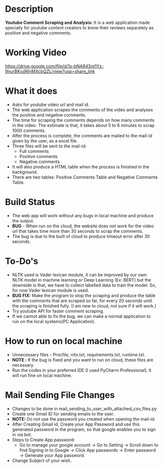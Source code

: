 # Description
**Youtube Comment Scraping and Analysis:**  It is a web application made specially for youtube content creators to know their reviews separately as positive and negative comments.

# Working Video
https://drive.google.com/file/d/1x-bNAR4Snt1Yz-9nurBKiu96nMXcbQZL/view?usp=share_link

# What it does
- Asks for youtube video url and mail id.
- The web application scrapes the comments of the video and analyses the positive and negative comments.
- The time for scraping the comments depends on how many comments in the video. The estimate is that, it takes about 5 to 6 minutes to scrap 1000 comments.
- After the process is complete, the comments are mailed to the mail-id given by the user, as a excel file.
- Three files will be sent to the mail-id:
  - Full comments
  - Positive comments
  - Negative comments
- It will also produce a HTML table when the process is finished in the background.
- There are two tables: Positive Comments Table and Negative Comments Table.

# Build Status
- The web app will work without any bugs in local machine and produce the output.
- **BUG** - When run on the cloud, the website does not work for the video url that takes time more than 30 seconds to scrap the comments.
- The bug is due to the built of cloud to produce timeout error after 30 seconds.

# To-Do's
- NLTK used is Vader lexican module, it can be improved by our own NLTK model in machine learning or Deep Learning (Ex: BERT) but the downside is that, we have to collect labelled data to train the model. So, for now Vader lexican module is used.
- **BUG FIX:** Make the program to stop the scraping and produce the table with the comments that are scraped so far, for every 20 seconds until the scraping is finished fully. (I am new to cloud, not sure if it will work.)
- Try youtube API for faster comment scraping.
- If we cannot able to fix the bug, we can make a normal application to run on the local systems(PC Application).

# How to run on local machine
- Unnecessary files – Procfile, nltx.txt, requirements.txt, runtime.txt.
- **NOTE :** If the bug is fixed and you want to run on cloud, these files are necessary.
- Run the codes in your preferred IDE [I used PyCharm Professional]. It will run fine on local machine.

# Mail Sending File Changes
- Changes to be done in mail_sending_to_user_with_attached_csv_files.py
- Create one Gmail ID for sending emails to the user.
- **NOTE:** Do not use the password you created when opening the mail-id.
- After Creating Gmail id, Create your App Password and use this generated password in the program, so that google enables you to sign in via bot.
- Steps to Create App password:
  - Go to manage your google account -> Go to Setting -> Scroll down to find Signing in to Google -> Click App passwords -> Enter password -> Generate your App password.
- Change Subject of your wish.
